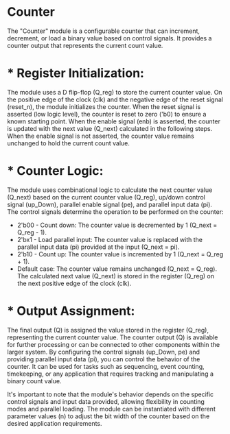 # Counter
The "Counter" module is a configurable counter that can increment, decrement, or load a binary value based on control signals.
It provides a counter output that represents the current count value.

# * Register Initialization:

The module uses a D flip-flop (Q_reg) to store the current counter value.
On the positive edge of the clock (clk) and the negative edge of the reset signal (reset_n), the module initializes the counter.
When the reset signal is asserted (low logic level), the counter is reset to zero ('b0) to ensure a known starting point.
When the enable signal (enb) is asserted, the counter is updated with the next value (Q_next) calculated in the following steps.
When the enable signal is not asserted, the counter value remains unchanged to hold the current count value.

# * Counter Logic:

The module uses combinational logic to calculate the next counter value (Q_next) based on the current counter value (Q_reg),
up/down control signal (up_Down), parallel enable signal (pe), and parallel input data (pi).
The control signals determine the operation to be performed on the counter:
* 2'b00 - Count down: The counter value is decremented by 1 (Q_next = Q_reg - 1).
* 2'bx1 - Load parallel input: The counter value is replaced with the parallel input data (pi) provided at the input (Q_next = pi).
* 2'b10 - Count up: The counter value is incremented by 1 (Q_next = Q_reg + 1).
* Default case: The counter value remains unchanged (Q_next = Q_reg).
The calculated next value (Q_next) is stored in the register (Q_reg) on the next positive edge of the clock (clk).

# * Output Assignment:

The final output (Q) is assigned the value stored in the register (Q_reg), representing the current counter value.
The counter output (Q) is available for further processing or can be connected to other components within the larger system.
By configuring the control signals (up_Down, pe) and providing parallel input data (pi),
you can control the behavior of the counter. It can be used for tasks such as sequencing,
event counting, timekeeping, or any application that requires tracking and manipulating a binary count value.

It's important to note that the module's behavior depends on the specific control signals and input data provided,
allowing flexibility in counting modes and parallel loading.
The module can be instantiated with different parameter values (n) to adjust the bit width of the counter based on the desired application requirements.
